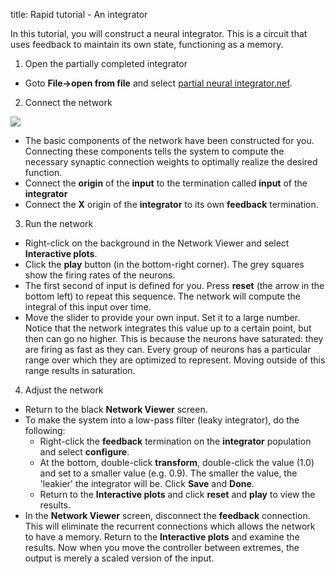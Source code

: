 title: Rapid tutorial - An integrator

In this tutorial, you will construct a neural integrator. This is a circuit
that uses feedback to maintain its own state, functioning as a memory.

1. Open the partially completed integrator

  * Goto **File->open from file** and select [partial neural integrator.nef](?q=system/files/partial+neural+integrator.nef_.zip).

2. Connect the network

![](?q=system/files/rapidIntegrator1.png)

  * The basic components of the network have been constructed for you. Connecting these components tells the system to compute the necessary synaptic connection weights to optimally realize the desired function.
  * Connect the **origin** of the **input** to the termination called **input** of the **integrator**
  * Connect the **X** origin of the **integrator** to its own **feedback** termination.

3. Run the network

  * Right-click on the background in the Network Viewer and select **Interactive plots**. 
  * Click the **play** button (in the bottom-right corner). The grey squares show the firing rates of the neurons.
  * The first second of input is defined for you. Press **reset** (the arrow in the bottom left) to repeat this sequence. The network will compute the integral of this input over time.
  * Move the slider to provide your own input. Set it to a large number. Notice that the network integrates this value up to a certain point, but then can go no higher. This is because the neurons have saturated: they are firing as fast as they can. Every group of neurons has a particular range over which they are optimized to represent. Moving outside of this range results in saturation.

4. Adjust the network

  * Return to the black **Network Viewer** screen.
  * To make the system into a low-pass filter (leaky integrator), do the following: 
    * Right-click the **feedback** termination on the **integrator** population and select **configure**. 
    * At the bottom, double-click **transform**, double-click the value (1.0) and set to a smaller value (e.g. 0.9). The smaller the value, the 'leakier' the integrator will be. Click **Save** and **Done**. 
    * Return to the **Interactive plots** and click **reset** and **play** to view the results.
  * In the **Network Viewer** screen, disconnect the **feedback** connection. This will eliminate the recurrent connections which allows the network to have a memory. Return to the **Interactive plots** and examine the results. Now when you move the controller between extremes, the output is merely a scaled version of the input.


